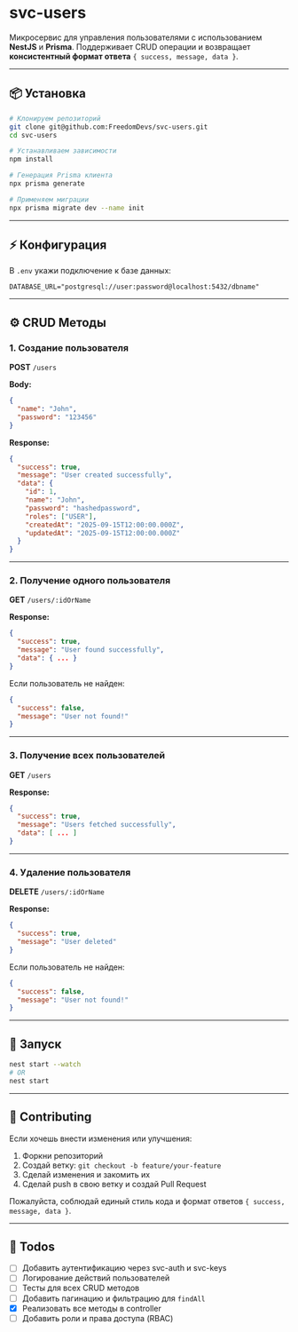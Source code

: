 # svc-users

Микросервис для управления пользователями с использованием **NestJS** и **Prisma**. Поддерживает CRUD операции и возвращает **консистентный формат ответа** `{ success, message, data }`.

---

## 📦 Установка

```bash
# Клонируем репозиторий
git clone git@github.com:FreedomDevs/svc-users.git
cd svc-users

# Устанавливаем зависимости
npm install

# Генерация Prisma клиента
npx prisma generate

# Применяем миграции
npx prisma migrate dev --name init
```

---

## ⚡ Конфигурация

В `.env` укажи подключение к базе данных:

```env
DATABASE_URL="postgresql://user:password@localhost:5432/dbname"
```

---

## ⚙️ CRUD Методы

### 1. Создание пользователя

**POST** `/users`

**Body:**

```json
{
  "name": "John",
  "password": "123456"
}
```

**Response:**

```json
{
  "success": true,
  "message": "User created successfully",
  "data": {
    "id": 1,
    "name": "John",
    "password": "hashedpassword",
    "roles": ["USER"],
    "createdAt": "2025-09-15T12:00:00.000Z",
    "updatedAt": "2025-09-15T12:00:00.000Z"
  }
}
```

---

### 2. Получение одного пользователя

**GET** `/users/:idOrName`

**Response:**

```json
{
  "success": true,
  "message": "User found successfully",
  "data": { ... }
}
```

Если пользователь не найден:

```json
{
  "success": false,
  "message": "User not found!"
}
```

---

### 3. Получение всех пользователей

**GET** `/users`

**Response:**

```json
{
  "success": true,
  "message": "Users fetched successfully",
  "data": [ ... ]
}
```

---

### 4. Удаление пользователя

**DELETE** `/users/:idOrName`

**Response:**

```json
{
  "success": true,
  "message": "User deleted"
}
```

Если пользователь не найден:

```json
{
  "success": false,
  "message": "User not found!"
}
```

---

## 🚀 Запуск

```bash
nest start --watch
# OR
nest start
```

---

## 🤝 Contributing

Если хочешь внести изменения или улучшения:

1. Форкни репозиторий
2. Создай ветку: `git checkout -b feature/your-feature`
3. Сделай изменения и закомить их
4. Сделай push в свою ветку и создай Pull Request

Пожалуйста, соблюдай единый стиль кода и формат ответов `{ success, message, data }`.

---

## 📝 Todos

* [ ] Добавить аутентификацию через svc-auth и svc-keys
* [ ] Логирование действий пользователей
* [ ] Тесты для всех CRUD методов
* [ ] Добавить пагинацию и фильтрацию для `findAll`
* [X] Реализовать все методы в controller
* [ ] Добавить роли и права доступа (RBAC)
